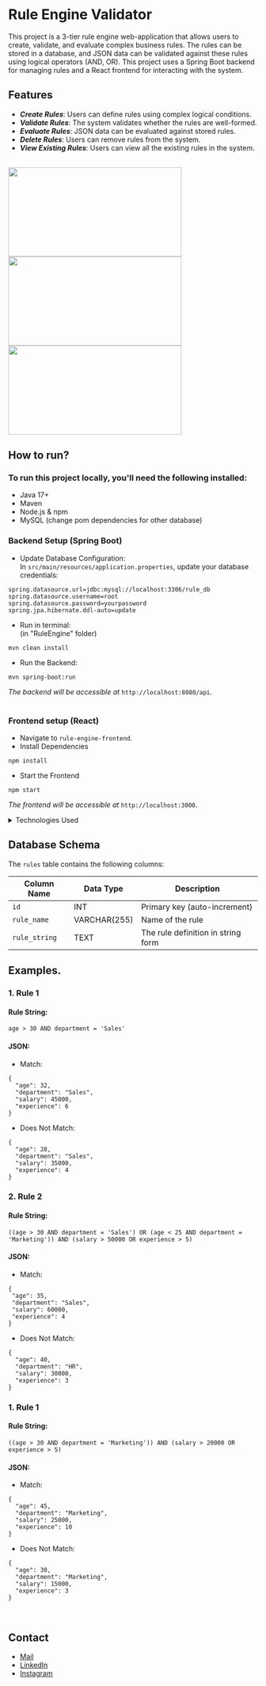# Rule Engine Validator

This project is a 3-tier rule engine web-application that allows users to create, validate, and evaluate complex business rules. The rules can be stored in a database, and JSON data can be validated against these rules using logical operators (AND, OR). This project uses a Spring Boot backend for managing rules and a React frontend for interacting with the system.


## Features
* ***Create Rules***: Users can define rules using complex logical conditions.
* ***Validate Rules***: The system validates whether the rules are well-formed.
* ***Evaluate Rules***: JSON data can be evaluated against stored rules.
* ***Delete Rules***: Users can remove rules from the system.
* ***View Existing Rules***: Users can view all the existing rules in the system.
<br/>
  <img src="https://github.com/user-attachments/assets/06085c4f-e240-4c63-ac21-a1ffe1501a6d" width="350" height="180"><br/>
  <img src="https://github.com/user-attachments/assets/5a140b05-35b9-4d47-b79c-67c787b9b900" width="350" height="180"><br/>
  <img src="https://github.com/user-attachments/assets/09d95001-ee64-490d-ba5c-ef7fc06c17d6" width="350" height="180"><br/>


## How to run?

### To run this project locally, you'll need the following installed:

* Java 17+
* Maven
* Node.js & npm
* MySQL (change pom dependencies for other database)

### Backend Setup (Spring Boot)
* Update Database Configuration:<br/>
In
```src/main/resources/application.properties```,
update your database credentials:
```
spring.datasource.url=jdbc:mysql://localhost:3306/rule_db
spring.datasource.username=root
spring.datasource.password=yourpassword
spring.jpa.hibernate.ddl-auto=update
```

* Run in terminal:<br/>
(in "RuleEngine" folder)
```
mvn clean install
```
* Run the Backend:
```
mvn spring-boot:run
```
_The backend will be accessible at_ ```http://localhost:8080/api```.
<br/><br/>

### Frontend setup (React)
* Navigate to ```rule-engine-frontend```.
* Install Dependencies
```
npm install
```
* Start the Frontend
```
npm start
```
_The frontend will be accessible at_ ```http://localhost:3000```.

<details>
  
<summary>Technologies Used</summary>

### Backend:

* ***Java***: Main programming language.
* ***Spring Boot***: Used for creating REST APIs.
* ***JPA (Hibernate)***: For database interactions and ORM.
* ***MySQL***: Database for storing rules.
* ***Maven***: Dependency management.

### Frontend:
* ***React***: For building the user interface.
* ***Axios***: For making HTTP requests to the backend.
* ***CSS***: For styling.

</details>

## Database Schema

The `rules` table contains the following columns:

| Column Name  | Data Type      | Description                                      |
|--------------|----------------|--------------------------------------------------|
| `id`         | INT            | Primary key (auto-increment)                     |
| `rule_name`  | VARCHAR(255)    | Name of the rule                                |
| `rule_string`| TEXT           | The rule definition in string form               |


## Examples.

### 1. **Rule 1**
#### Rule String:
```
age > 30 AND department = 'Sales'
```
#### JSON:
* Match:
```
{
  "age": 32,
  "department": "Sales",
  "salary": 45000,
  "experience": 6
}
```
*  Does Not Match:
```
{
  "age": 28,
  "department": "Sales",
  "salary": 35000,
  "experience": 4
}
```
### 2. **Rule 2**
#### Rule String:
```
((age > 30 AND department = 'Sales') OR (age < 25 AND department = 'Marketing')) AND (salary > 50000 OR experience > 5)
```
#### JSON:
* Match:
 ```
{
  "age": 35,
  "department": "Sales",
  "salary": 60000,
  "experience": 4
}
 ```
*  Does Not Match:
```
{
  "age": 40,
  "department": "HR",
  "salary": 30000,
  "experience": 3
}
```
### 1. **Rule 1**
#### Rule String:
```
((age > 30 AND department = 'Marketing')) AND (salary > 20000 OR experience > 5)
```
#### JSON:
* Match:
```
{
  "age": 45,
  "department": "Marketing",
  "salary": 25000,
  "experience": 10
}
```
*  Does Not Match:
```
{
  "age": 30,
  "department": "Marketing",
  "salary": 15000,
  "experience": 3
}
```
<br/>

## Contact

- [Mail](mailto:utka7sh@gmail.com)
- [LinkedIn](https://www.linkedin.com/in/utkarshupadhyays/)
- [Instagram](https://www.instagram.com/1_utkarsh_1/)
